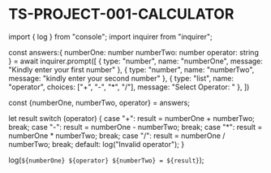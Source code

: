 # TS-PROJECT-001-CALCULATOR

import { log } from "console";
import inquirer from "inquirer";

const answers:{
    numberOne: number
    numberTwo: number
    operator: string    
} = await inquirer.prompt([
    {
        type: "number",
        name: "numberOne",
        message: "Kindly enter your first number"
    },
    {
        type: "number",
        name: "numberTwo",
        message: "kindly enter your second number"
    },
    {
        type: "list",
        name: "operator",
        choices: ["+", "-", "*", "/"],
        message: "Select Operator: "
    },
])

const {numberOne, numberTwo, operator} = answers;

let result
  switch (operator) {
    case "+":
      result = numberOne + numberTwo;
      break;
    case "-":
      result = numberOne - numberTwo;
      break;
    case "*":
      result = numberOne * numberTwo;
      break;
    case "/":
      result = numberOne / numberTwo;
      break;
    default:
      log("Invalid operator");
  }

  log(`${numberOne} ${operator} ${numberTwo} = ${result}`);
